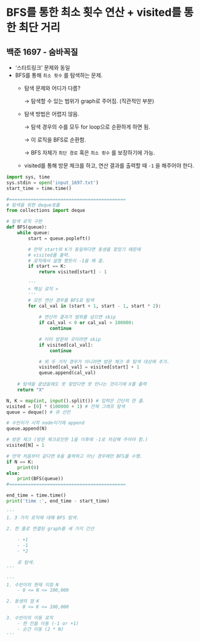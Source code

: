 # BFS를 통한 최소 횟수 연산 + visited를 통한 최단 거리
## 백준 1697 - 숨바꼭질
- ‘스타트링크’ 문제와 동일
- BFS를 통해 `최소 횟수` 를 탐색하는 문제.
    - 탐색 문제와 어디가 다름?
        
        → 탐색할 수 있는 범위가 graph로 주어짐. (직관적인 부분)
        
    - 탐색 방법은 어렵지 않음.
        
        → 탐색 경우의 수를 모두 for loop으로 순환하게 하면 됨.
        
        → 이 로직을 BFS로 순환함.
        
        → BFS 자체가 `최단 경로` 혹은 `최소 횟수` 를 보장하기에 가능.
        
    - visited를 통해 방문 체크를 하고, 연산 결과를 출력할 때 `-1` 을 해주어야 한다.

```python
import sys, time
sys.stdin = open('input_1697.txt')
start_time = time.time()

#===========================================
# 탐색을 위한 deque호출
from collections import deque

# 탐색 로직 구현
def BFS(queue):
    while queue:
        start = queue.popleft()

        # 만약 start와 K가 동일하다면 동생을 찾았기 때문에 
        # visited를 출력.
        # 로직에서 설명 했듯이 -1을 해 줌.
        if start == K:
            return visited[start] - 1
        
        '''
        < 핵심 로직 >
        '''
        # 모든 연산 경우를 BFS로 탐색
        for cal_val in (start + 1, start - 1, start * 2):
            
            # 연산의 결과가 범위를 넘으면 skip
            if cal_val < 0 or cal_val > 100000:
                continue

            # 이미 방문하 곳이라면 skip
            if visited[cal_val]:
                continue

            # 위 두 가지 경우가 아니라면 방문 체크 후 탐색 대상에 추가.
            visited[cal_val] = visited[start] + 1
            queue.append(cal_val)
    
    # 탐색을 끝냈음에도 못 찾았다면 못 만나는 것이기에 X를 출력
    return "X"

N, K = map(int, input().split()) # 입력은 간단히 한 줄.
visited = [0] * (100000 + 1) # 전체 그래프 탐색
queue = deque() # 큐 선언

# 수빈이가 시작 node이기에 append
queue.append(N)

# 방문 체크 (방문 체크로인한 1을 이후에 -1로 차감해 주어야 함.)
visited[N] = 1

# 만약 처음부터 같다면 0을 출력하고 아닌 경우에만 BFS를 수행.
if N == K:
    print(0)
else:
    print(BFS(queue))
#===========================================

end_time = time.time()
print('time :', end_time - start_time)

'''
1. 3 가지 로직에 대해 BFS 탐색.

2. 한 줄로 연결된 graph를 세 가지 간선
    
    - +1
    - -1
    - *2
    
    로 탐색.
'''

'''
1. 수빈이의 현재 지점 N
    - 0 <= N <= 100,000

2. 동생의 점 K
    - 0 <= K <= 100,000

3. 수빈이의 이동 로직
    - 한 칸을 이동 (-1 or +1)
    - 순간 이동 (2 * N)
'''
```